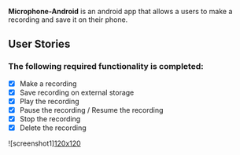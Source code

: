 **Microphone-Android** is an android app that allows a users to make a recording and save it on their phone.

## User Stories

### The following **required** functionality is completed:
- [x] Make a recording
- [x] Save recording on external storage
- [x] Play the recording
- [x] Pause the recording / Resume the recording
- [x] Stop the recording
- [x] Delete the recording

![screenshot1][120x120](https://user-images.githubusercontent.com/59817340/114566368-3078df80-9c40-11eb-9c30-2848d0d9814d.png)
